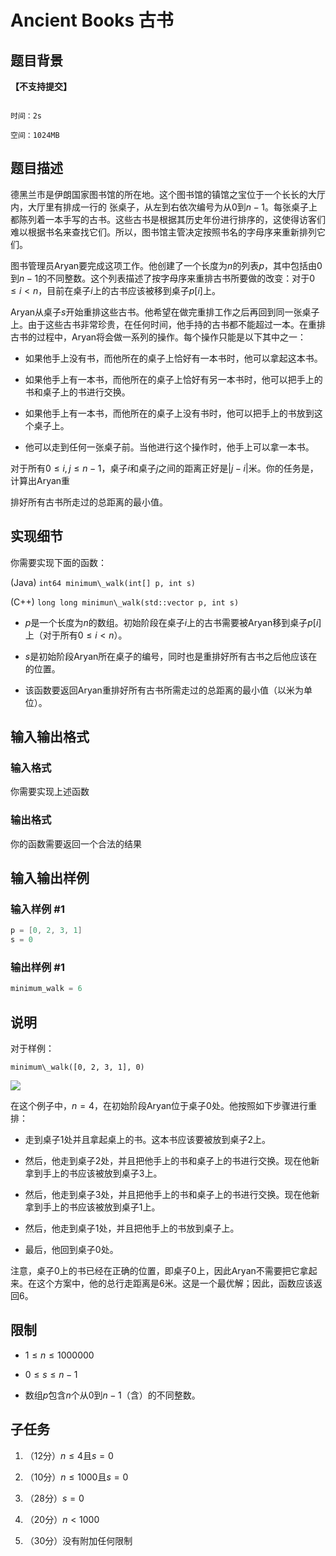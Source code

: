 # Ancient Books 古书

## 题目背景

**【不支持提交】**

```plain

时间：2s

空间：1024MB

```

## 题目描述

德黑兰市是伊朗国家图书馆的所在地。这个图书馆的镇馆之宝位于一个长长的大厅内，大厅里有排成一行的 张桌子，从左到右依次编号为从$0$到$n-1$。每张桌子上都陈列着一本手写的古书。这些古书是根据其历史年份进行排序的，这使得访客们难以根据书名来查找它们。所以，图书馆主管决定按照书名的字母序来重新排列它们。

图书管理员Aryan要完成这项工作。他创建了一个长度为$n$的列表$p$，其中包括由$0$到$n-1$的不同整数。这个列表描述了按字母序来重排古书所要做的改变：对于$0 \leq i < n$，目前在桌子$i$上的古书应该被移到桌子$p[i]$上。

Aryan从桌子$s$开始重排这些古书。他希望在做完重排工作之后再回到同一张桌子上。由于这些古书非常珍贵，在任何时间，他手持的古书都不能超过一本。在重排古书的过程中，Aryan将会做一系列的操作。每个操作只能是以下其中之一：

- 如果他手上没有书，而他所在的桌子上恰好有一本书时，他可以拿起这本书。

- 如果他手上有一本书，而他所在的桌子上恰好有另一本书时，他可以把手上的书和桌子上的书进行交换。

- 如果他手上有一本书，而他所在的桌子上没有书时，他可以把手上的书放到这个桌子上。

- 他可以走到任何一张桌子前。当他进行这个操作时，他手上可以拿一本书。

对于所有$0\leq i,j \leq n-1$，桌子$i$和桌子$j$之间的距离正好是$|j-i|$米。你的任务是，计算出Aryan重

排好所有古书所走过的总距离的最小值。

## 实现细节

你需要实现下面的函数：

(Java) `int64 minimum\_walk(int[] p, int s)`

(C++) `long long minimun\_walk(std::vector p, int s)`

- $p$是一个长度为$n$的数组。初始阶段在桌子$i$上的古书需要被Aryan移到桌子$p[i]$上（对于所有$0 \leq i < n$）。

- $s$是初始阶段Aryan所在桌子的编号，同时也是重排好所有古书之后他应该在的位置。

- 该函数要返回Aryan重排好所有古书所需走过的总距离的最小值（以米为单位）。

## 输入输出格式

### 输入格式

你需要实现上述函数

### 输出格式

你的函数需要返回一个合法的结果

## 输入输出样例

### 输入样例 #1

```cpp
p = [0, 2, 3, 1]
s = 0
```


### 输出样例 #1

```cpp
minimum_walk = 6
```


## 说明

对于样例：

`minimum\_walk([0, 2, 3, 1], 0)`

![](https://cdn.luogu.com.cn/upload/pic/6778.png)

在这个例子中，$n=4$，在初始阶段Aryan位于桌子$0$处。他按照如下步骤进行重排：

- 走到桌子$1$处并且拿起桌上的书。这本书应该要被放到桌子$2$上。

- 然后，他走到桌子$2$处，并且把他手上的书和桌子上的书进行交换。现在他新拿到手上的书应该被放到桌子$3$上。

- 然后，他走到桌子$3$处，并且把他手上的书和桌子上的书进行交换。现在他新拿到手上的书应该被放到桌子$1$上。

- 然后，他走到桌子$1$处，并且把他手上的书放到桌子上。

- 最后，他回到桌子$0$处。

注意，桌子$0$上的书已经在正确的位置，即桌子$0$上，因此Aryan不需要把它拿起来。在这个方案中，他的总行走距离是$6$米。这是一个最优解；因此，函数应该返回$6$。

## 限制

- $1 \leq n \leq 1000000$

- $0 \leq s \leq n-1$

- 数组$p$包含$n$个从$0$到$n-1$（含）的不同整数。

## 子任务

1. （$12$分）$n \leq 4$且$s = 0$

2. （$10$分）$n \leq 1000$且$s = 0$

3. （$28$分）$s = 0$

4. （$20$分）$n < 1000$

5. （$30$分）没有附加任何限制

